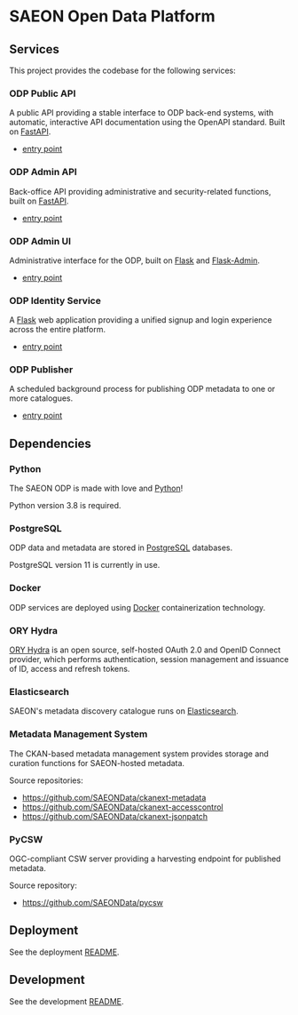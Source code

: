 # SAEON Open Data Platform

## Services
This project provides the codebase for the following services:

### ODP Public API
A public API providing a stable interface to ODP back-end systems, with automatic,
interactive API documentation using the OpenAPI standard.
Built on [FastAPI](https://fastapi.tiangolo.com/).

- [entry point](odp/api/public.py)

### ODP Admin API
Back-office API providing administrative and security-related functions,
built on [FastAPI](https://fastapi.tiangolo.com/).

- [entry point](odp/api/admin.py)

### ODP Admin UI
Administrative interface for the ODP, built on [Flask](https://flask.palletsprojects.com/)
and [Flask-Admin](https://flask-admin.readthedocs.io/en/latest/).

- [entry point](odp/admin/app.py)

### ODP Identity Service
A [Flask](https://flask.palletsprojects.com/) web application providing a unified
signup and login experience across the entire platform.

- [entry point](odp/identity/app.py)

### ODP Publisher
A scheduled background process for publishing ODP metadata to one or more
catalogues.

- [entry point](odp/publish/main.py)

## Dependencies

### Python
The SAEON ODP is made with love and [Python](https://www.python.org/)!

Python version 3.8 is required.

### PostgreSQL
ODP data and metadata are stored in [PostgreSQL](https://www.postgresql.org/) databases.

PostgreSQL version 11 is currently in use.

### Docker
ODP services are deployed using [Docker](https://docs.docker.com/reference/)
containerization technology.

### ORY Hydra
[ORY Hydra](https://www.ory.sh/hydra/docs/) is an open source, self-hosted OAuth 2.0
and OpenID Connect provider, which performs authentication, session management and
issuance of ID, access and refresh tokens.

### Elasticsearch
SAEON's metadata discovery catalogue runs on [Elasticsearch](https://www.elastic.co/).

### Metadata Management System
The CKAN-based metadata management system provides storage and curation functions
for SAEON-hosted metadata.

Source repositories:
- https://github.com/SAEONData/ckanext-metadata
- https://github.com/SAEONData/ckanext-accesscontrol
- https://github.com/SAEONData/ckanext-jsonpatch

### PyCSW
OGC-compliant CSW server providing a harvesting endpoint for published metadata.

Source repository:
- https://github.com/SAEONData/pycsw

## Deployment

See the deployment [README](deploy).

## Development

See the development [README](develop).
